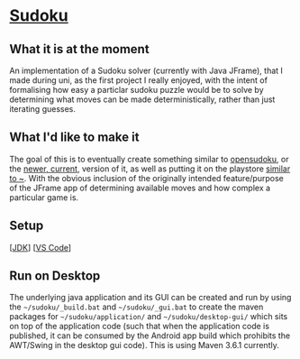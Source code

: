 # [Sudoku](https://github.com/Skenvy/Sudoku)
## What it is at the moment
An implementation of a Sudoku solver (currently with Java JFrame), that I made during uni, as the first project I really enjoyed, with the intent of formalising how easy a particlar sudoku puzzle would be to solve by determining what moves can be made deterministically, rather than just iterating guesses.
## What I'd like to make it
The goal of this is to eventually create something similar to [opensudoku](https://github.com/romario333/opensudoku), or the [newer, current](https://github.com/ogarcia/opensudoku), version of it, as well as putting it on the playstore [similar to ~](https://play.google.com/store/apps/details?id=org.moire.opensudoku). With the obvious inclusion of the originally intended feature/purpose of the JFrame app of determining available moves and how complex a particular game is.
## Setup
\[[JDK](https://openjdk.java.net/)\] 
\[[VS Code](https://code.visualstudio.com/docs/languages/java)\] 
## Run on Desktop
The underlying java application and its GUI can be created and run by using the `~/sudoku/_build.bat` and `~/sudoku/_gui.bat` to create the maven packages for `~/sudoku/application/` and `~/sudoku/desktop-gui/` which sits on top of the application code (such that when the application code is published, it can be consumed by the Android app build which prohibits the AWT/Swing in the desktop gui code). This is using Maven 3.6.1 currently.
